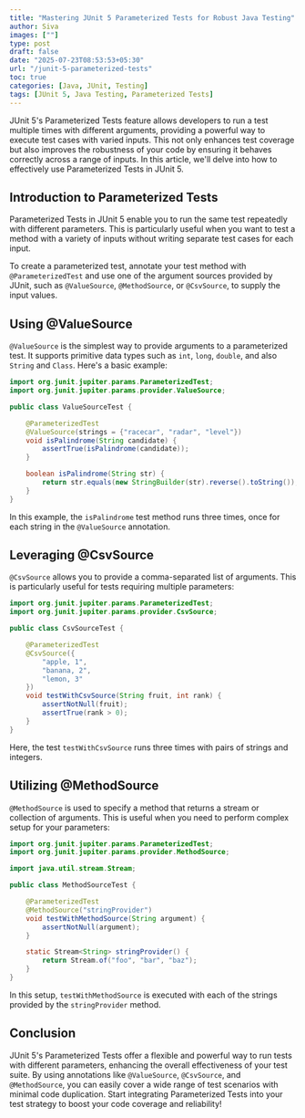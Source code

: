 ```yaml
---
title: "Mastering JUnit 5 Parameterized Tests for Robust Java Testing"
author: Siva
images: [""]
type: post
draft: false
date: "2025-07-23T08:53:53+05:30"
url: "/junit-5-parameterized-tests"
toc: true
categories: [Java, JUnit, Testing]
tags: [JUnit 5, Java Testing, Parameterized Tests]
---
```


JUnit 5's Parameterized Tests feature allows developers to run a test multiple times with different arguments, providing a powerful way to execute test cases with varied inputs. This not only enhances test coverage but also improves the robustness of your code by ensuring it behaves correctly across a range of inputs. In this article, we'll delve into how to effectively use Parameterized Tests in JUnit 5.

## Introduction to Parameterized Tests

Parameterized Tests in JUnit 5 enable you to run the same test repeatedly with different parameters. This is particularly useful when you want to test a method with a variety of inputs without writing separate test cases for each input.

To create a parameterized test, annotate your test method with `@ParameterizedTest` and use one of the argument sources provided by JUnit, such as `@ValueSource`, `@MethodSource`, or `@CsvSource`, to supply the input values.

## Using @ValueSource

`@ValueSource` is the simplest way to provide arguments to a parameterized test. It supports primitive data types such as `int`, `long`, `double`, and also `String` and `Class`. Here's a basic example:

```java
import org.junit.jupiter.params.ParameterizedTest;
import org.junit.jupiter.params.provider.ValueSource;

public class ValueSourceTest {

    @ParameterizedTest
    @ValueSource(strings = {"racecar", "radar", "level"})
    void isPalindrome(String candidate) {
        assertTrue(isPalindrome(candidate));
    }

    boolean isPalindrome(String str) {
        return str.equals(new StringBuilder(str).reverse().toString());
    }
}
```

In this example, the `isPalindrome` test method runs three times, once for each string in the `@ValueSource` annotation.

## Leveraging @CsvSource

`@CsvSource` allows you to provide a comma-separated list of arguments. This is particularly useful for tests requiring multiple parameters:

```java
import org.junit.jupiter.params.ParameterizedTest;
import org.junit.jupiter.params.provider.CsvSource;

public class CsvSourceTest {

    @ParameterizedTest
    @CsvSource({
        "apple, 1",
        "banana, 2",
        "lemon, 3"
    })
    void testWithCsvSource(String fruit, int rank) {
        assertNotNull(fruit);
        assertTrue(rank > 0);
    }
}
```

Here, the test `testWithCsvSource` runs three times with pairs of strings and integers.

## Utilizing @MethodSource

`@MethodSource` is used to specify a method that returns a stream or collection of arguments. This is useful when you need to perform complex setup for your parameters:

```java
import org.junit.jupiter.params.ParameterizedTest;
import org.junit.jupiter.params.provider.MethodSource;

import java.util.stream.Stream;

public class MethodSourceTest {

    @ParameterizedTest
    @MethodSource("stringProvider")
    void testWithMethodSource(String argument) {
        assertNotNull(argument);
    }

    static Stream<String> stringProvider() {
        return Stream.of("foo", "bar", "baz");
    }
}
```

In this setup, `testWithMethodSource` is executed with each of the strings provided by the `stringProvider` method.

## Conclusion

JUnit 5's Parameterized Tests offer a flexible and powerful way to run tests with different parameters, enhancing the overall effectiveness of your test suite. By using annotations like `@ValueSource`, `@CsvSource`, and `@MethodSource`, you can easily cover a wide range of test scenarios with minimal code duplication. Start integrating Parameterized Tests into your test strategy to boost your code coverage and reliability!
